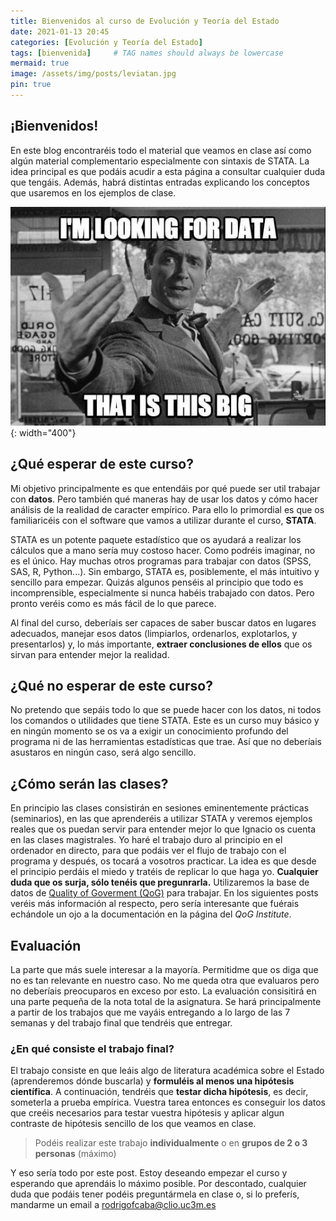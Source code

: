 ```yaml
---
title: Bienvenidos al curso de Evolución y Teoría del Estado
date: 2021-01-13 20:45
categories: [Evolución y Teoría del Estado]
tags: [bienvenida]     # TAG names should always be lowercase
mermaid: true
image: /assets/img/posts/leviatan.jpg
pin: true
---
```


## ¡Bienvenidos!

En este blog encontraréis todo el material que veamos en clase así como algún material complementario especialmente con sintaxis de STATA. La idea principal es que podáis acudir a esta página a consultar cualquier duda que tengáis. Además, habrá distintas entradas explicando los conceptos que usaremos en los ejemplos de clase.

![I'm looking for data this big](/assets/img/posts/Bws7vMhIIAAFK9R.jpg){: width="400"}

## ¿Qué esperar de este curso?

Mi objetivo principalmente es que entendáis por qué puede ser util trabajar con **datos**. Pero también qué maneras hay de usar los datos y cómo hacer análisis de la realidad de caracter empírico. Para ello lo primordial es que os familiaricéis con el software que vamos a utilizar durante el curso, **STATA**.

STATA es un potente paquete estadístico que os ayudará a realizar los cálculos que a mano sería muy costoso hacer. Como podréis imaginar, no es el único. Hay muchas otros programas para trabajar con datos (SPSS, SAS, R, Python...). Sin embargo, STATA es, posiblemente, el más intuitivo y sencillo para empezar. Quizás algunos penséis al principio que todo es incomprensible, especialmente si nunca habéis trabajado con datos. Pero pronto veréis como es más fácil de lo que parece.

Al final del curso, deberíais ser capaces de saber buscar datos en lugares adecuados, manejar esos datos (limpiarlos, ordenarlos, explotarlos, y presentarlos) y, lo más importante, **extraer conclusiones de ellos** que os sirvan para entender mejor la realidad.


## ¿Qué no esperar de este curso?

No pretendo que sepáis todo lo que se puede hacer con los datos, ni todos los comandos o utilidades que tiene STATA. Este es un curso muy básico y en ningún momento se os va a exigir un conocimiento profundo del programa ni de las herramientas estadísticas que trae. Así que no deberíais asustaros en ningún caso, será algo sencillo.

## ¿Cómo serán las clases?

En principio las clases consistirán en sesiones eminentemente prácticas (seminarios), en las que aprenderéis a utilizar STATA y veremos ejemplos reales que os puedan servir para entender mejor lo que Ignacio os cuenta en las clases magistrales. Yo haré el trabajo duro al principio en el ordenador en directo, para que podáis ver el flujo de trabajo con el programa y después, os tocará a vosotros practicar. La idea es que desde el principio perdáis el miedo y tratéis de replicar lo que haga yo. **Cualquier duda que os surja, sólo tenéis que pregunrarla.**
Utilizaremos la base de datos de [Quality of Goverment (QoG)](https://www.gu.se/en/quality-government) para trabajar. En los siguientes posts veréis más información al respecto, pero sería interesante que fuérais echándole un ojo a la documentación en la página del *QoG Institute*.

## Evaluación

La parte que más suele interesar a la mayoría. Permitidme que os diga que no es tan relevante en nuestro caso. No me queda otra que evaluaros pero no deberíais preocuparos en exceso por esto. La evaluación consisitirá en una parte pequeña de la nota total de la asignatura. Se hará principalmente a partir de los trabajos que me vayáis entregando a lo largo de las 7 semanas y del trabajo final que tendréis que entregar.

### ¿En qué consiste el trabajo final?

El trabajo consiste en que leáis algo de literatura académica sobre el Estado (aprenderemos dónde buscarla) y **formuléis al menos una hipótesis científica**. A continuación, tendréis que **testar dicha hipótesis**, es decir, someterla a prueba empírica. Vuestra tarea entonces es conseguir los datos que creéis necesarios para testar vuestra hipótesis y aplicar algun contraste de hipótesis sencillo de los que veamos en clase.

> Podéis realizar este trabajo **individualmente** o en **grupos de 2 o 3 personas** (máximo)


Y eso sería todo por este post. Estoy deseando empezar el curso y esperando que aprendáis lo máximo posible. Por descontado, cualquier duda que podáis tener podéis preguntármela en clase o, si lo preferís, mandarme un email a [rodrigofcaba@clio.uc3m.es](mailto:rodferna@clio.uc3m.es)
